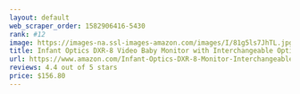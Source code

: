 ```yaml
---
layout: default 
﻿web_scraper_order: 1582906416-5430
rank: #12
image: https://images-na.ssl-images-amazon.com/images/I/81g5ls7JhTL.jpg
title: Infant Optics DXR-8 Video Baby Monitor with Interchangeable Optical Lens
url: https://www.amazon.com/Infant-Optics-DXR-8-Monitor-Interchangeable/dp/B00ECHYTBI/ref=zg_mw_baby-products_12?_encoding=UTF8&psc=1&refRID=H8PZBTHGT35TKAKMD83D
reviews: 4.4 out of 5 stars
price: $156.80 
---
```


